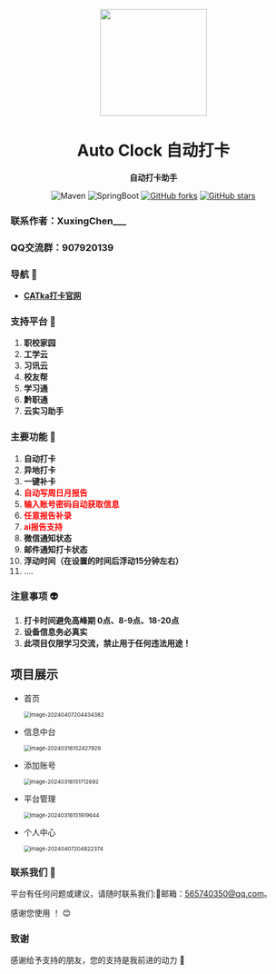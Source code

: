 <p align="center">
    <img src=https://img.qimuu.icu/typory/logo.gif width=188/>
</p> 

<h1 align="center">Auto Clock 自动打卡</h1>
<p align="center"><strong>自动打卡助手</strong></p>

<div align="center">
    <img alt="Maven" src="https://raster.shields.io/badge/Maven-3.8.1-red.svg"/>
   <img alt="SpringBoot" src="https://raster.shields.io/badge/SpringBoot-2.7+-green.svg"/>
  <a href="https://github.com/qimu666/auto-clock" target="_blank"><img src='https://img.shields.io/github/forks/qimu666/auto-clock' alt='GitHub forks' class="no-zoom"></a>
  <a href="https://github.com/qimu666/auto-clock" target="_blank"><img src='https://img.shields.io/github/stars/qimu666/auto-clock' alt='GitHub stars' class="no-zoom"></a>
</div>


### 联系作者：XuxingChen___
 
###  QQ交流群：907920139

### 导航 🧭

- **[CATka打卡官网](https://catka666.shop/)**

### 支持平台 🎉

1. **职校家园**
2. **工学云**
3. **习讯云**
4. **校友帮**
5. **学习通**
6. **黔职通**
7. **云实习助手**

### 主要功能 🙋

1. **自动打卡**
2. **异地打卡**
3. **一键补卡**
4. <span style="color:red">**自动写周日月报告**</span>
5. **<span style="color:red">输入账号密码自动获取信息</span>**
6. <span style="color:red">**任意报告补录**</span>
7. <span style="color:red">**ai报告支持**</span>
8. **微信通知状态**
9. **邮件通知打卡状态**
10. **浮动时间（在设置的时间后浮动15分钟左右）**
11. ....

### 注意事项 👽

1. **打卡时间避免高峰期 0点、8-9点、18-20点**
2. **设备信息务必真实**
3. **此项目仅限学习交流，禁止用于任何违法用途！**



## 项目展示

- 首页

  <img src="https://www.helloimg.com/i/2024/12/31/6773931696e13.png" alt="image-20240407204434382" style="zoom:67%;" />

- 信息中台

   <img src="https://www.helloimg.com/i/2024/12/31/6773962fc4ad8.png" alt="image-20240316152427929" style="zoom:67%;" />

- 添加账号

  <img src="https://www.helloimg.com/i/2024/12/31/6773962fce30d.png" alt="image-20240316151712692" style="zoom:67%;" />

- 平台管理

  <img src="https://www.helloimg.com/i/2024/12/31/6773962fabfc8.png" alt="image-20240316151919644" style="zoom:67%;" />
  
- 个人中心

     <img src="https://www.helloimg.com/i/2024/12/31/6773962fb6400.png" alt="image-20240407204822374" style="zoom:67%;" />


### 联系我们 📩

平台有任何问题或建议，请随时联系我们:📩邮箱：565740350@qq.com。

感谢您使用   ！ 😊

### 致谢

感谢给予支持的朋友，您的支持是我前进的动力 🎉
